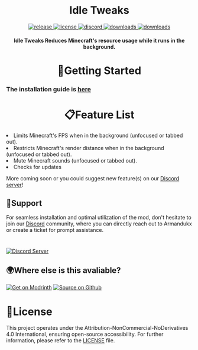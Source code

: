 <h1 align="center">Idle Tweaks</h1>

<div align="center">
<a href="https://modrinth.com/mod/idlefps/versions" target="_blank">
        <img src="https://img.shields.io/modrinth/v/idletweaks?label=release&color=informational&logo=Modrinth" alt="release">
    </a>
 <a href="https://github.com/Armandukx/IdleFPS/blob/1.8.9/COPYING" target="_blank">
        <img src="https://img.shields.io/badge/license-CC_BY_NC_ND_4.0-blue" alt="license">
    </a>
    <a href="https://discord.gg/MGrNJqsqZt" target="_blank">
        <img src="https://img.shields.io/discord/1094419852040622150?label=discord&color=informational&logo=Discord&logoColor=FFFFFF" alt="discord">
    </a>
     <a href="https://github.com/Armandukx/IdleFPS/releases" target="_blank">
        <img src="https://img.shields.io/github/downloads/Armandukx/IdleFPS/total?label=downloads&color=informational&logo=GitHub" alt="downloads">
    </a>
   <a href="https://modrinth.com/mod/idlefps/versions" target="_blank">
        <img src="https://img.shields.io/modrinth/dt/idletweaks?label=downloads&color=informational&logo=Modrinth" alt="downloads">
    </a>
</div>

<h4 align="center">Idle Tweaks Reduces Minecraft's resource usage while it runs in the background.</h4>

<h1 align="center">🚀Getting Started</h1>

### The installation guide is [here](https://github.com/Armandukx/IdleFPS/wiki)
<h1 align="center">📋Feature List</h1>
<li>Limits Minecraft's FPS when in the background (unfocused or tabbed out).</li>
<li>Restricts Minecraft's render distance when in the background (unfocused or tabbed out).</li>
<li>Mute Minecraft sounds (unfocused or tabbed out).</li>
<li>Checks for updates</li>

More coming soon or you could suggest new feature(s) on our [Discord server](https://discord.gg/MGrNJqsqZt)!

## 🤝Support

For seamless installation and optimal utilization of the mod, don't hesitate to join our [Discord](https://discord.gg/MGrNJqsqZt) community, where you can directly reach out to Armandukx or create a ticket for prompt assistance.
#
[![Discord Server](https://cdn.jsdelivr.net/npm/@intergrav/devins-badges@3/assets/cozy/social/discord-plural_64h.png)](https://discord.gg/MGrNJqsqZt)

## 🌍Where else is this avaliable?
[![Get on Modrinth](https://cdn.jsdelivr.net/npm/@intergrav/devins-badges@3/assets/cozy/available/modrinth_64h.png)](https://modrinth.com/mod/idletweaks) [![Source on Github](https://cdn.jsdelivr.net/npm/@intergrav/devins-badges@3/assets/cozy/available/github_64h.png)](https://github.com/Armandukx/IdleFPS)

# 📄License

This project operates under the Attribution-NonCommercial-NoDerivatives 4.0 International, ensuring open-source accessibility. For further information, please refer to the [LICENSE](https://github.com/Armandukx/IdleFPS/blob/1.8.9/COPYING) file.
